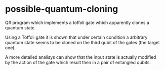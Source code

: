 # possible-quantum-cloning
Q# program which implements a toffoli gate which apparently clones a quantum state.


Using a Toffoli gate it is shown that under certain condition a arbitrary quantum state seems to be cloned on the third qubit of the gates (the target one).

A more detailed analisys can show that the input state is actually modified by the action of the gate which result then in a pair of entangled qubits.
